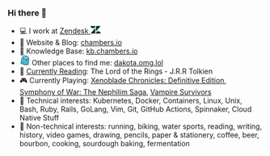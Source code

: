 ### Hi there 🤙

- 💻 I work at [Zendesk <img src=assets/zendesk-solo-z-logo.png width=20px>](https://github.com/zendesk)
- 💬 Website & Blog: [chambers.io]
- 🧠 Knowledge Base: [kb.chambers.io]
- <img src=assets/omg-dot-lol-favicon.png width=20px> Other places to find me: [dakota.omg.lol]
- 📖 [Currently Reading]: The Lord of the Rings - J.R.R Tolkien
- 🎮 Currently Playing: [Xenoblade Chronicles: Definitive Edition], [Symphony of War: The Nephilim Saga], [Vampire Survivors]
- 🐳 Technical interests: Kubernetes, Docker, Containers, Linux, Unix, Bash, Ruby,
  Rails, GoLang, Vim, Git, GitHub Actions, Spinnaker, Cloud Native Stuff
- 🍞 Non-technical interests: running, biking, water sports, reading, writing,
  history, video games, drawing, pencils, paper & stationery, coffee, beer,
  bourbon, cooking, sourdough baking, fermentation
  
[chambers.io]:https://chambers.io
[kb.chambers.io]:https://kb.chambers.io
[dakota.omg.lol]:https://dakota.omg.lol/
[Currently Reading]:https://www.goodreads.com/user/show/44353038-dakota-chambers
[Vampire Survivors]:https://store.steampowered.com/app/1794680/Vampire_Survivors/
[Horizon Zero Dawn]:https://store.steampowered.com/app/1151640/Horizon_Zero_Dawn_Complete_Edition/
[Xenoblade Chronicles: Definitive Edition]:https://www.nintendo.com/store/products/xenoblade-chronicles-definitive-edition-switch/
[Symphony of War: The Nephilim Saga]:https://store.steampowered.com/app/1488200/Symphony_of_War_The_Nephilim_Saga/
